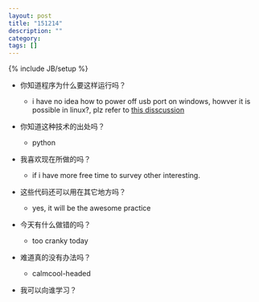 ```yaml
---
layout: post
title: "151214"
description: ""
category: 
tags: []
---
```

{% include JB/setup %}

* 你知道程序为什么要这样运行吗？
  * i have no idea how to power off usb port on windows, howver it is possible in linux?, plz refer to [this disscussion](http://phorum.study-area.org/index.php?topic=61065.0)
  
* 你知道这种技术的出处吗？
  * python

* 我喜欢现在所做的吗？
  * if i have more free time to survey other interesting.

* 这些代码还可以用在其它地方吗？
  * yes, it will be the awesome practice

* 今天有什么做错的吗？
  * too cranky today

* 难道真的没有办法吗？
  * calmcool-headed 

* 我可以向谁学习？
 
